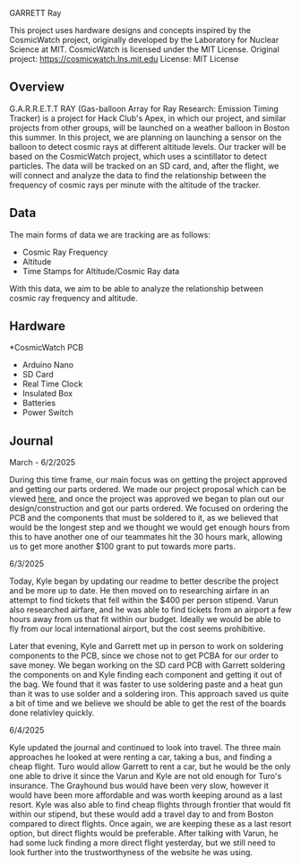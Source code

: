GARRETT Ray

This project uses hardware designs and concepts inspired by the CosmicWatch project, originally developed by the Laboratory for Nuclear Science at MIT. CosmicWatch is licensed under the MIT License.
Original project: https://cosmicwatch.lns.mit.edu
License: MIT License

Overview
---
G.A.R.R.E.T.T RAY (Gas-balloon Array for Ray Research: Emission Timing Tracker) is a project for Hack Club's Apex, in which our project, and similar projects from other groups, will be launched on a weather balloon in Boston this summer. In this project, we are planning on launching a sensor on the balloon to detect cosmic rays at different altitude levels. Our tracker will be based on the CosmicWatch project, which uses a scintillator to detect particles. The data will be tracked on an SD card, and, after the flight, we will connect and analyze the data to find the relationship between the frequency of cosmic rays per minute with the altitude of the tracker.

Data
---
The main forms of data we are tracking are as follows:
* Cosmic Ray Frequency
* Altitude
* Time Stamps for Altitude/Cosmic Ray data

With this data, we aim to be able to analyze the relationship between cosmic ray frequency and altitude.

Hardware
---
*CosmicWatch PCB
* Arduino Nano
* SD Card
* Real Time Clock
* Insulated Box
* Batteries
* Power Switch

Journal
---
March - 6/2/2025

During this time frame, our main focus was on getting the project approved and getting our parts ordered. We made our project proposal which can be viewed [here](https://docs.google.com/document/d/1Ost-K2Dkp49aPkbqhb2MIPfQj7q0qgYn6kRJGQYj6K8/edit?usp=sharing), and once the project was approved we began to plan out our design/construction and got our parts ordered. We focused on ordering the PCB and the components that must be soldered to it, as we believed that would be the longest step and we thought we would get enough hours from this to have another one of our teammates hit the 30 hours mark, allowing us to get more another $100 grant to put towards more parts.

6/3/2025

Today, Kyle began by updating our readme to better describe the project and be more up to date. He then moved on to researching airfare in an attempt to find tickets that fell within the $400 per person stipend. Varun also researched airfare, and he was able to find tickets from an airport a few hours away from us that fit within our budget. Ideally we would be able to fly from our local international airport, but the cost seems prohibitive. 

Later that evening, Kyle and Garrett met up in person to work on soldering components to the PCB, since we chose not to get PCBA for our order to save money. We began working on the SD card PCB with Garrett soldering the components on and Kyle finding each component and getting it out of the bag. We found that it was faster to use soldering paste and a heat gun than it was to use solder and a soldering iron. This approach saved us quite a bit of time and we believe we should be able to get the rest of the boards done relativley quickly.

6/4/2025

Kyle updated the journal and continued to look into travel. The three main approaches he looked at were renting a car, taking a bus, and finding a cheap flight. Turo would allow Garrett to rent a car, but he would be the only one able to drive it since the Varun and Kyle are not old enough for Turo's insurance. The Grayhound bus would have been very slow, however it would have been more affordable and was worth keeping around as a last resort. Kyle was also able to find cheap flights through frontier that would fit within our stipend, but these would add a travel day to and from Boston compared to direct flights. Once again, we are keeping these as a last resort option, but direct flights would be preferable. After talking with Varun, he had some luck finding a more direct flight yesterday, but we still need to look further into the trustworthyness of the website he was using.
